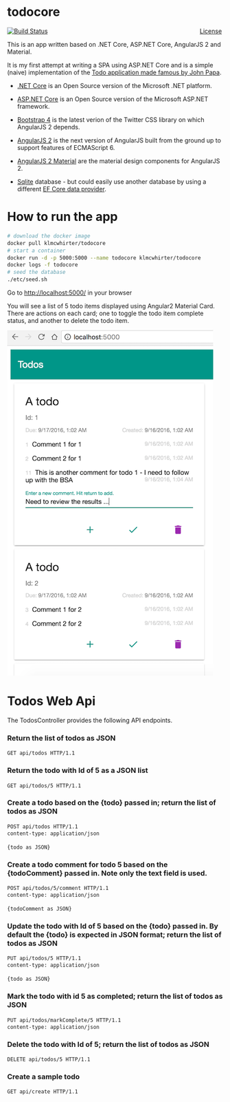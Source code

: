 # todocore
<span style="float: right">[License](LICENSE)&nbsp;</span>
<span>[![Build Status](https://circleci.com/gh/klmcwhirter/todocore.svg?style=shield)](https://circleci.com/gh/klmcwhirter/todocore)</span>


This is an app written based on .NET Core, ASP.NET Core, AngularJS 2 and Material.

It is my first attempt at writing a SPA using ASP.NET Core and
is a simple (naive) implementation of the [Todo application made famous by John Papa](https://johnpapa.net/inside-the-asp-net-single-page-apps-template/).


* [.NET Core](http://dot.net) is an Open Source version of the Microsoft .NET platform.

* [ASP.NET Core](http://www.asp.net/core) is an Open Source version of the Microsoft ASP.NET framework.

* [Bootstrap 4](http://v4-alpha.getbootstrap.com/) is the latest verion of the Twitter CSS library on which AngularJS 2 depends.

* [AngularJS 2](https://angular.io/) is the next version of AngularJS built from the ground up to support features of ECMAScript 6.

* [AngularJS 2 Material](https://material.angular.io/) are the material design components for AngularJS 2.

* [Sqlite](https://www.sqlite.org/) database - but could easily use another database by using a different [EF Core data provider](https://docs.efproject.net/en/latest/providers/index.html#).

# How to run the app
```bash
# download the docker image
docker pull klmcwhirter/todocore
# start a container
docker run -d -p 5000:5000 --name todocore klmcwhirter/todocore
docker logs -f todocore
# seed the database
./etc/seed.sh
```
Go to [http://localhost:5000/](http://localhost:5000/) in your browser

You will see a list of 5 todo items displayed using Angular2 Material Card. There are actions on each card; one to toggle the todo item
complete status, and another to delete the todo item.

![todocore screenshot](todocore-screenshot.png)

# Todos Web Api
The TodosController provides the following API endpoints.

### Return the list of todos as JSON
```http
GET api/todos HTTP/1.1
```

### Return the todo with Id of 5 as a JSON list
```http
GET api/todos/5 HTTP/1.1
```

### Create a todo based on the {todo} passed in; return the list of todos as JSON
```http
POST api/todos HTTP/1.1
content-type: application/json

{todo as JSON}
```

### Create a todo comment for todo 5 based on the {todoComment} passed in. Note only the text field is used.
```http
POST api/todos/5/comment HTTP/1.1
content-type: application/json

{todoComment as JSON}
```

### Update the todo with Id of 5 based on the {todo} passed in. By default the {todo} is expected in JSON format; return the list of todos as JSON
```http
PUT api/todos/5 HTTP/1.1
content-type: application/json

{todo as JSON}
```

### Mark the todo with id 5 as completed; return the list of todos as JSON
```http
PUT api/todos/markComplete/5 HTTP/1.1
content-type: application/json

```

### Delete the todo with Id of 5; return the list of todos as JSON
```http
DELETE api/todos/5 HTTP/1.1
```

### Create a sample todo
```http
GET api/create HTTP/1.1
```
